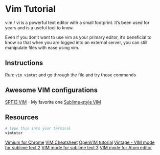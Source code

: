 # Vim Tutorial
vim / vi is a powerful text editor with a small footprint. It’s been used for years
and is a useful tool to know.  

Even if you don’t want to use vim as your primary editor, it’s beneficial to know so that when you are logged into an external server, you can still manipulate files with ease using vim.  

## Instructions
Run: `vim vimtut` and go through the file and try those commands

## Awesome VIM configurations
[SPF13 VIM](http://vim.spf13.com/) - My favorite one
[Sublime-style VIM](https://github.com/grigio/vim-sublime)

## Resources

```sh
# type this into your terminal
vimtutor
```

[Vimium for Chrome](http://vimium.github.io/)
[VIM Cheatsheet](http://www.fprintf.net/vimCheatSheet.html)
[OpenVIM tutorial](http://www.openvim.com/tutorial.html)
[Vintage - VIM mode for sublime text 2](https://www.sublimetext.com/docs/2/vintage.html)
[VIM mode for sublime text 3](http://guillermooo.bitbucket.org/Vintageous/)
[VIM mode for Atom editor](https://github.com/atom/vim-mode)

